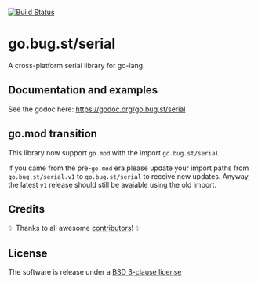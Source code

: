 [![Build Status](https://github.com/bugst/go-serial/workflows/test/badge.svg)](https://github.com/bugst/go-serial/actions?workflow=test)

# go.bug.st/serial

A cross-platform serial library for go-lang.

## Documentation and examples

See the godoc here: https://godoc.org/go.bug.st/serial

## go.mod transition

This library now support `go.mod` with the import `go.bug.st/serial`.

If you came from the pre-`go.mod` era please update your import paths from `go.bug.st/serial.v1` to `go.bug.st/serial` to receive new updates. Anyway, the latest `v1` release should still be avaiable using the old import.

## Credits

:sparkles: Thanks to all awesome [contributors]! :sparkles:

## License

The software is release under a [BSD 3-clause license]

[contributors]: https://github.com/bugst/go-serial/graphs/contributors
[BSD 3-clause license]: https://github.com/bugst/go-serial/blob/master/LICENSE

